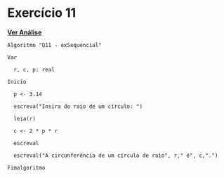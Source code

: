 # Exercício 11
[**Ver Análise**](Analise11.md)
```
Algoritmo "Q11 - exSequencial"

Var

  r, c, p: real

Inicio

  p <- 3.14
  
  escreva("Insira do raio de um círculo: ")
  
  leia(r)
  
  c <- 2 * p * r
  
  escreval
  
  escreval("A circunferência de um círculo de raio", r," é", c,".")

Fimalgoritmo
